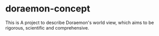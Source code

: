 # doraemon-concept
This is A project to describe Doraemon's world view, which aims to be rigorous, scientific and comprehensive.
